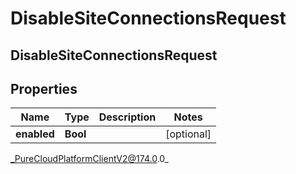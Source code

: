 # DisableSiteConnectionsRequest

## DisableSiteConnectionsRequest

## Properties

|Name | Type | Description | Notes|
|------------ | ------------- | ------------- | -------------|
| **enabled** | **Bool** |  | [optional] |



_PureCloudPlatformClientV2@174.0.0_
